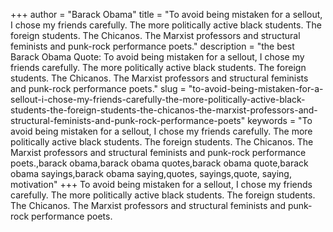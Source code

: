 +++
author = "Barack Obama"
title = "To avoid being mistaken for a sellout, I chose my friends carefully. The more politically active black students. The foreign students. The Chicanos. The Marxist professors and structural feminists and punk-rock performance poets."
description = "the best Barack Obama Quote: To avoid being mistaken for a sellout, I chose my friends carefully. The more politically active black students. The foreign students. The Chicanos. The Marxist professors and structural feminists and punk-rock performance poets."
slug = "to-avoid-being-mistaken-for-a-sellout-i-chose-my-friends-carefully-the-more-politically-active-black-students-the-foreign-students-the-chicanos-the-marxist-professors-and-structural-feminists-and-punk-rock-performance-poets"
keywords = "To avoid being mistaken for a sellout, I chose my friends carefully. The more politically active black students. The foreign students. The Chicanos. The Marxist professors and structural feminists and punk-rock performance poets.,barack obama,barack obama quotes,barack obama quote,barack obama sayings,barack obama saying,quotes, sayings,quote, saying, motivation"
+++
To avoid being mistaken for a sellout, I chose my friends carefully. The more politically active black students. The foreign students. The Chicanos. The Marxist professors and structural feminists and punk-rock performance poets.
